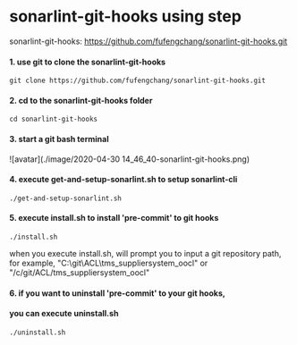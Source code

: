 # sonarlint-git-hooks using step
sonarlint-git-hooks: https://github.com/fufengchang/sonarlint-git-hooks.git

#### 1. use git to clone the sonarlint-git-hooks
    git clone https://github.com/fufengchang/sonarlint-git-hooks.git
#### 2. cd to the sonarlint-git-hooks folder
    cd sonarlint-git-hooks
#### 3. start a git bash terminal
![avatar](./image/2020-04-30 14_46_40-sonarlint-git-hooks.png)
#### 4. execute get-and-setup-sonarlint.sh to setup sonarlint-cli
    ./get-and-setup-sonarlint.sh
#### 5. execute install.sh to install 'pre-commit' to git hooks
    ./install.sh
   when you execute install.sh, will prompt you to input a git repository path,
   for example, "C:\git\ACL\tms_suppliersystem_oocl" or "/c/git/ACL/tms_suppliersystem_oocl"
#### 6. if you want to uninstall 'pre-commit' to your git hooks,
####    you can execute uninstall.sh
    ./uninstall.sh





